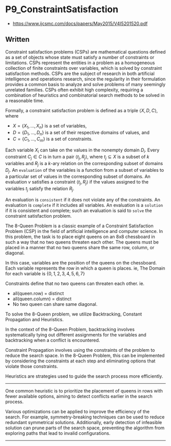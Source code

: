 # P9_ConstraintSatisfaction

- <https://www.ijcsmc.com/docs/papers/May2015/V4I5201520.pdf>

## Written

Constraint satisfaction problems (CSPs) are mathematical questions defined as a set of objects whose state must satisfy a number of constraints or limitations. CSPs represent the entities in a problem as a homogeneous collection of finite constraints over variables, which is solved by constraint satisfaction methods. CSPs are the subject of research in both artificial intelligence and operations research, since the regularity in their formulation provides a common basis to analyze and solve problems of many seemingly unrelated families. CSPs often exhibit high complexity, requiring a combination of heuristics and combinatorial search methods to be solved in a reasonable time.

Formally, a constraint satisfaction problem is defined as a triple $\langle X,D,C \rangle$, where

- $X = \{X_1, \ldots,X_n\}$ is a set of variables,
- $D = \{D_1, \ldots, D_n\}$ is a set of their respective domains of values, and
- $C = \{C_1, \ldots, C_m\}$ is a set of constraints.

Each variable $X_i$ can take on the values in the nonempty domain $D_i$.
Every constraint $C_j \in C$ is in turn a pair $\langle t_j,R_j \rangle$, where $t_j \subseteq X$ is a subset of $k$ variables and $R_j$ is a $k$-ary relation on the corresponding subset of domains $D_j$. An `evaluation` of the variables is a function from a subset of variables to a particular set of values in the corresponding subset of domains. An evaluation $v$ satisfies a constraint $\langle t_j, R_j \rangle$ if the values assigned to the variables $t_j$ satisfy the relation $R_j$.

An evaluation is `consistent` if it does not violate any of the constraints. An evaluation is `complete` if it includes all variables. An evaluation is a `solution` if it is consistent and complete; such an evaluation is said to `solve` the constraint satisfaction problem.

The 8-Queen Problem is a classic example of a Constraint Satisfaction Problem (CSP) in the field of artificial intelligence and computer science. In this problem, the task is to place eight queens on an 8x8 chessboard in such a way that no two queens threaten each other. The queens must be placed in a manner that no two queens share the same row, column, or diagonal.

In this case, variables are the position of the queens on the chessboard. Each variable represents the row in which a queen is places. ie, The Domain for each variable is ${\{0, 1, 2, 3, 4, 5, 6, 7\}}$

Constraints define that no two queens can threaten each other. ie.

- all(queen.row) = distinct
- all(queen.column) = distinct
- No two queen can share same diagonal.

To solve the 8-Queen problem, we utilize Backtracking, Constant Propagation and Heuristics.

In the context of the 8-Queen Problem, backtracking involves systematically tying out different assignments for the variables and backtracking when a conflict is encountered.

Constraint Propagation involves using the constraints of the problem to reduce the search space. In the 8-Queen Problem, this can be implemented by considering the constraints at each step and eliminating options that violate those constraints.

Heuristics are strategies used to guide the search process more efficiently.

---

One common heuristic is to prioritize the placement of queens in rows with fewer available options, aiming to detect conflicts earlier in the search process.

Various optimizations can be applied to improve the efficiency of the search. For example, symmetry-breaking techniques can be used to reduce redundant symmetrical solutions. Additionally, early detection of infeasible solution can prune parts of the search space, preventing the algorithm from exploring paths that lead to invalid configurations.

---
